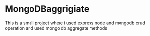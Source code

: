 # MongoDBaggrigiate
This is a small project where i used express node and mongodb crud operation and used mongo db aggregate methods
